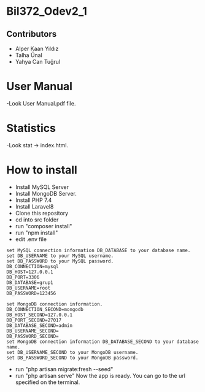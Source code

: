 # Bil372_Odev2_1

Contributors
-
- Alper Kaan Yıldız
- Talha Ünal
- Yahya Can Tuğrul

# User Manual
-Look User Manual.pdf file.

# Statistics
-Look stat -> index.html.

# How to install
- Install MySQL Server
- Install MongoDB Server.
- Install PHP 7.4
- Install Laravel8
- Clone this repository
- cd into src folder
- run "composer install"
- run "npm install"
- edit .env file
```
set MySQL connection information DB_DATABASE to your database name.
set DB_USERNAME to your MySQL username.
set DB_PASSWORD to your MySQL password.
DB_CONNECTION=mysql
DB_HOST=127.0.0.1
DB_PORT=3306
DB_DATABASE=grup1
DB_USERNAME=root
DB_PASSWORD=123456
```
```
set MongoDB connection information.
DB_CONNECTION_SECOND=mongodb
DB_HOST_SECOND=127.0.0.1
DB_PORT_SECOND=27017
DB_DATABASE_SECOND=admin
DB_USERNAME_SECOND=
DB_PASSWORD_SECOND=
set MongoDB connection information DB_DATABASE_SECOND to your database name.
set DB_USERNAME_SECOND to your MongoDB username.
set DB_PASSWORD_SECOND to your MongoDB password.
```
- run "php artisan migrate:fresh --seed"
- run "php artisan serve"
Now the app is ready. You can go to the url specified on the terminal.
